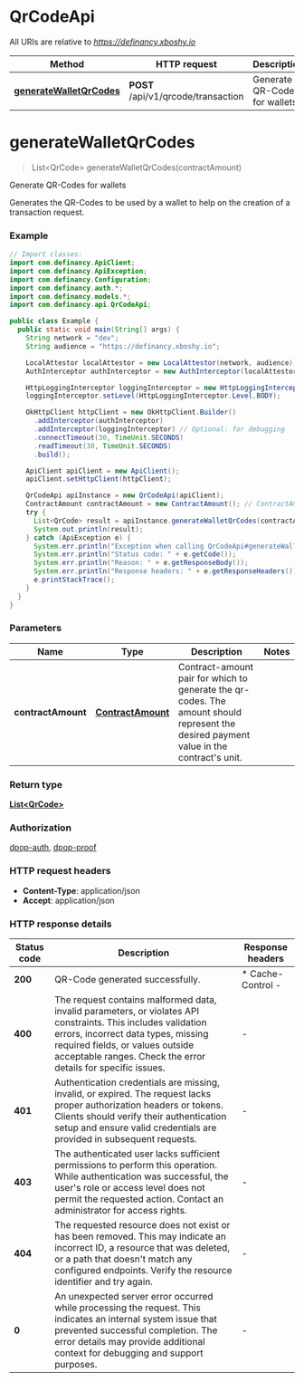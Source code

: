 # QrCodeApi

All URIs are relative to *https://definancy.xboshy.io*

| Method | HTTP request | Description |
|------------- | ------------- | -------------|
| [**generateWalletQrCodes**](QrCodeApi.md#generateWalletQrCodes) | **POST** /api/v1/qrcode/transaction | Generate QR-Codes for wallets |


<a id="generateWalletQrCodes"></a>
# **generateWalletQrCodes**
> List&lt;QrCode&gt; generateWalletQrCodes(contractAmount)

Generate QR-Codes for wallets

Generates the QR-Codes to be used by a wallet to help on the creation of a transaction request.

### Example
```java
// Import classes:
import com.definancy.ApiClient;
import com.definancy.ApiException;
import com.definancy.Configuration;
import com.definancy.auth.*;
import com.definancy.models.*;
import com.definancy.api.QrCodeApi;

public class Example {
  public static void main(String[] args) {
    String network = "dev";
    String audience = "https://definancy.xboshy.io";

    LocalAttestor localAttestor = new LocalAttestor(network, audience);
    AuthInterceptor authInterceptor = new AuthInterceptor(localAttestor);

    HttpLoggingInterceptor loggingInterceptor = new HttpLoggingInterceptor();
    loggingInterceptor.setLevel(HttpLoggingInterceptor.Level.BODY);

    OkHttpClient httpClient = new OkHttpClient.Builder()
      .addInterceptor(authInterceptor)
      .addInterceptor(loggingInterceptor) // Optional: for debugging
      .connectTimeout(30, TimeUnit.SECONDS)
      .readTimeout(30, TimeUnit.SECONDS)
      .build();

    ApiClient apiClient = new ApiClient();
    apiClient.setHttpClient(httpClient);

    QrCodeApi apiInstance = new QrCodeApi(apiClient);
    ContractAmount contractAmount = new ContractAmount(); // ContractAmount | Contract-amount pair for which to generate the qr-codes. The amount should represent the desired payment value in the contract's unit.
    try {
      List<QrCode> result = apiInstance.generateWalletQrCodes(contractAmount);
      System.out.println(result);
    } catch (ApiException e) {
      System.err.println("Exception when calling QrCodeApi#generateWalletQrCodes");
      System.err.println("Status code: " + e.getCode());
      System.err.println("Reason: " + e.getResponseBody());
      System.err.println("Response headers: " + e.getResponseHeaders());
      e.printStackTrace();
    }
  }
}
```

### Parameters

| Name | Type | Description  | Notes |
|------------- | ------------- | ------------- | -------------|
| **contractAmount** | [**ContractAmount**](ContractAmount.md)| Contract-amount pair for which to generate the qr-codes. The amount should represent the desired payment value in the contract&#39;s unit. | |

### Return type

[**List&lt;QrCode&gt;**](QrCode.md)

### Authorization

[dpop-auth](../README.md#dpop-auth), [dpop-proof](../README.md#dpop-proof)

### HTTP request headers

 - **Content-Type**: application/json
 - **Accept**: application/json

### HTTP response details
| Status code | Description | Response headers |
|-------------|-------------|------------------|
| **200** | QR-Code generated successfully. |  * Cache-Control -  <br>  |
| **400** | The request contains malformed data, invalid parameters, or violates API constraints. This includes validation errors, incorrect data types, missing required fields, or values outside acceptable ranges. Check the error details for specific issues. |  -  |
| **401** | Authentication credentials are missing, invalid, or expired. The request lacks proper authorization headers or tokens. Clients should verify their authentication setup and ensure valid credentials are provided in subsequent requests. |  -  |
| **403** | The authenticated user lacks sufficient permissions to perform this operation. While authentication was successful, the user&#39;s role or access level does not permit the requested action. Contact an administrator for access rights. |  -  |
| **404** | The requested resource does not exist or has been removed. This may indicate an incorrect ID, a resource that was deleted, or a path that doesn&#39;t match any configured endpoints. Verify the resource identifier and try again. |  -  |
| **0** | An unexpected server error occurred while processing the request. This indicates an internal system issue that prevented successful completion. The error details may provide additional context for debugging and support purposes. |  -  |

